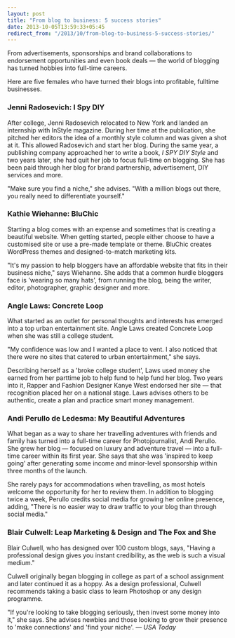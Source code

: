 ```yaml
---
layout: post
title: "From blog to business: 5 success stories"
date: 2013-10-05T13:59:33+05:45
redirect_from: "/2013/10/from-blog-to-business-5-success-stories/"
---
```


 From advertisements, sponsorships and brand collaborations to endorsement opportunities and even book deals — the world of blogging has turned hobbies into full-time careers.

 Here are five females who have turned their blogs into profitable, fulltime businesses.

### Jenni Radosevich: I Spy DIY
 After college, Jenni Radosevich relocated to New York and landed an internship with InStyle magazine. During her time at the publication, she pitched her editors the idea of a monthly style column and was given a shot at it. This allowed Radosevich and start her blog. During the same year, a publishing company approached her to write a book, _I SPY DIY Style_ and two years later, she had quit her job to focus full-time on blogging. She has been paid through her blog for brand partnership, advertisement, DIY services and more.

 "Make sure you find a niche," she advises. "With a million blogs out there, you really need to differentiate yourself."

### Kathie Wiehanne: BluChic
 Starting a blog comes with an expense and sometimes that is creating a beautiful website. When getting started, people either choose to have a customised site or use a pre-made template or theme. BluChic creates WordPress themes and designed-to-match marketing kits.

 "It's my passion to help bloggers have an affordable website that fits in their business niche," says Wiehanne. She adds that a common hurdle bloggers face is 'wearing so many hats', from running the blog, being the writer, editor, photographer, graphic designer and more.

### Angle Laws: Concrete Loop
 What started as an outlet for personal thoughts and interests has emerged into a top urban entertainment site. Angle Laws created Concrete Loop when she was still a college student.

 "My confidence was low and I wanted a place to vent. I also noticed that there were no sites that catered to urban entertainment," she says.

 Describing herself as a 'broke college student', Laws used money she earned from her parttime job to help fund to help fund her blog. Two years into it, Rapper and Fashion Designer Kanye West endorsed her site — that recognition placed her on a national stage. Laws advises others to be authentic, create a plan and practice smart money management.

### Andi Perullo de Ledesma: My Beautiful Adventures
 What began as a way to share her travelling adventures with friends and family has turned into a full-time career for Photojournalist, Andi Perullo. She grew her blog — focused on luxury and adventure travel — into a full-time career within its first year. She says that she was 'inspired to keep going' after generating some income and minor-level sponsorship within three months of the launch.

 She rarely pays for accommodations when travelling, as most hotels welcome the opportunity for her to review them. In addition to blogging twice a week, Perullo credits social media for growing her online presence, adding, "There is no easier way to draw traffic to your blog than through social media."

### Blair Culwell: Leap Marketing & Design and The Fox and She
 Blair Culwell, who has designed over 100 custom blogs, says, "Having a professional design gives you instant credibility, as the web is such a visual medium."

 Culwell originally began blogging in college as part of a school assignment and later continued it as a hoppy. As a design professional, Culwell recommends taking a basic class to learn Photoshop or any design programme.

 "If you're looking to take blogging seriously, then invest some money into it," she says. She advises newbies and those looking to grow their presence to 'make connections' and 'find your niche'. *— USA Today*